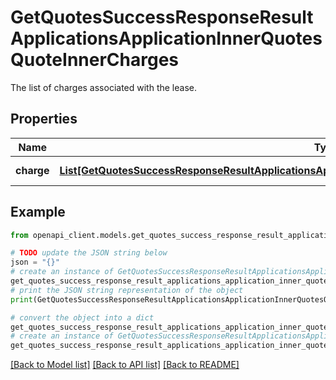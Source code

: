 # GetQuotesSuccessResponseResultApplicationsApplicationInnerQuotesQuoteInnerCharges

The list of charges associated with the lease.

## Properties

Name | Type | Description | Notes
------------ | ------------- | ------------- | -------------
**charge** | [**List[GetQuotesSuccessResponseResultApplicationsApplicationInnerQuotesQuoteInnerChargesChargeInner]**](GetQuotesSuccessResponseResultApplicationsApplicationInnerQuotesQuoteInnerChargesChargeInner.md) | A list of charges. | [optional] 

## Example

```python
from openapi_client.models.get_quotes_success_response_result_applications_application_inner_quotes_quote_inner_charges import GetQuotesSuccessResponseResultApplicationsApplicationInnerQuotesQuoteInnerCharges

# TODO update the JSON string below
json = "{}"
# create an instance of GetQuotesSuccessResponseResultApplicationsApplicationInnerQuotesQuoteInnerCharges from a JSON string
get_quotes_success_response_result_applications_application_inner_quotes_quote_inner_charges_instance = GetQuotesSuccessResponseResultApplicationsApplicationInnerQuotesQuoteInnerCharges.from_json(json)
# print the JSON string representation of the object
print(GetQuotesSuccessResponseResultApplicationsApplicationInnerQuotesQuoteInnerCharges.to_json())

# convert the object into a dict
get_quotes_success_response_result_applications_application_inner_quotes_quote_inner_charges_dict = get_quotes_success_response_result_applications_application_inner_quotes_quote_inner_charges_instance.to_dict()
# create an instance of GetQuotesSuccessResponseResultApplicationsApplicationInnerQuotesQuoteInnerCharges from a dict
get_quotes_success_response_result_applications_application_inner_quotes_quote_inner_charges_from_dict = GetQuotesSuccessResponseResultApplicationsApplicationInnerQuotesQuoteInnerCharges.from_dict(get_quotes_success_response_result_applications_application_inner_quotes_quote_inner_charges_dict)
```
[[Back to Model list]](../README.md#documentation-for-models) [[Back to API list]](../README.md#documentation-for-api-endpoints) [[Back to README]](../README.md)


